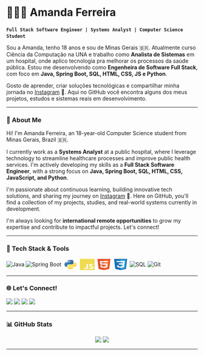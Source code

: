 # 👩🏻‍💻 Amanda Ferreira

**`Full Stack Software Engineer | Systems Analyst | Computer Science Student`**

Sou a Amanda, tenho 18 anos e sou de Minas Gerais 🇧🇷. Atualmente curso Ciência da Computação na UNA e trabalho como **Analista de Sistemas** em um hospital, onde aplico tecnologia pra melhorar os processos da saúde pública. Estou me desenvolvendo como **Engenheira de Software Full Stack**, com foco em **Java, Spring Boot, SQL, HTML, CSS, JS e Python**.

Gosto de aprender, criar soluções tecnológicas e compartilhar minha jornada no [Instagram](https://www.instagram.com/_mandaxw/) 📱. Aqui no GitHub você encontra alguns dos meus projetos, estudos e sistemas reais em desenvolvimento.

---

### 🌟 About Me

Hi! I'm Amanda Ferreira, an 18-year-old Computer Science student from Minas Gerais, Brazil 🇧🇷.

I currently work as a **Systems Analyst** at a public hospital, where I leverage technology to streamline healthcare processes and improve public health services. I'm actively developing my skills as a **Full Stack Software Engineer**, with a strong focus on **Java, Spring Boot, SQL, HTML, CSS, JavaScript, and Python**.

I'm passionate about continuous learning, building innovative tech solutions, and sharing my journey on [Instagram](https://www.instagram.com/_mandaxw/) 📱. Here on GitHub, you'll find a collection of my projects, studies, and real-world systems currently in development.

I'm always looking for **international remote opportunities** to grow my expertise and contribute to impactful projects. Let's connect!

---

### 🚀 Tech Stack & Tools

<div style="display: inline_block">
  <img align="center" alt="Java" height="30" width="40" src="https://cdn.jsdelivr.net/gh/devicons/devicon/icons/java/java-original.svg">
  <img align="center" alt="Spring Boot" height="30" width="40" src="https://cdn.jsdelivr.net/gh/devicons/devicon/icons/spring/spring-original.svg">
  <img align="center" alt="Python" height="30" width="40" src="https://raw.githubusercontent.com/devicons/devicon/master/icons/python/python-original.svg">
  <img align="center" alt="JavaScript" height="30" width="40" src="https://raw.githubusercontent.com/devicons/devicon/master/icons/javascript/javascript-plain.svg">
  <img align="center" alt="HTML" height="30" width="40" src="https://raw.githubusercontent.com/devicons/devicon/master/icons/html5/html5-original.svg">
  <img align="center" alt="CSS" height="30" width="40" src="https://raw.githubusercontent.com/devicons/devicon/master/icons/css3/css3-original.svg">
  <img align="center" alt="SQL" height="30" width="40" src="https://cdn.jsdelivr.net/gh/devicons/devicon/icons/mysql/mysql-original.svg"> <img align="center" alt="Git" height="30" width="40" src="https://cdn.jsdelivr.net/gh/devicons/devicon/icons/git/git-original.svg">
</div>

---

### 🌐 Let's Connect!

<div>
  <a href="https://www.linkedin.com/in/amanda-ferreira-627552283" target="_blank"><img src="https://img.shields.io/badge/-LinkedIn-%230077B5?style=for-the-badge&logo=linkedin&logoColor=white"></a>
  <a href = "mailto:amandaaraujoferreiraa@gmail.com"><img src="https://img.shields.io/badge/-Gmail-%23333?style=for-the-badge&logo=gmail&logoColor=white"></a>
  <a href="https://www.instagram.com/_mandaxw/" target="_blank"><img src="https://img.shields.io/badge/-Instagram-%23E4405F?style=for-the-badge&logo=instagram&logoColor=white"></a>
  <a href="https://discordapp.com/users/1190073310873133119" target="_blank"><img src="https://img.shields.io/badge/Discord-7289DA?style=for-the-badge&logo=discord&logoColor=white"></a>
</div>

---

### 📊 GitHub Stats

<div align="center">
  <img height="180em" src="https://github-readme-stats.vercel.app/api?username=amanda-ferreiraa&show_icons=true&theme=tokyonight&include_all_commits=true&count_private=true&locale=en"/>
  <img height="180em" src="https://github-readme-stats.vercel.app/api/top-langs/?username=amanda-ferreiraa&layout=compact&langs_count=8&theme=tokyonight&locale=en"/>
</div>

---
